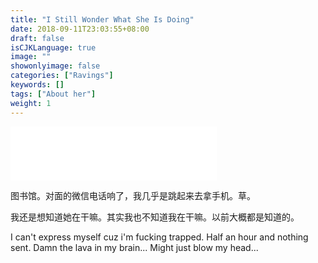 ```yaml
---
title: "I Still Wonder What She Is Doing"
date: 2018-09-11T23:03:55+08:00
draft: false
isCJKLanguage: true
image: ""
showonlyimage: false
categories: ["Ravings"]
keywords: []
tags: ["About her"]
weight: 1
---
```


<iframe frameborder="no" border="0" marginwidth="0" marginheight="0" width=330 height=86 src="//music.163.com/outchain/player?type=2&id=443875554&auto=0&height=66"></iframe>

图书馆。对面的微信电话响了，我几乎是跳起来去拿手机。草。

我还是想知道她在干嘛。其实我也不知道我在干嘛。以前大概都是知道的。

I can't express myself cuz i'm fucking trapped. Half an hour and nothing sent. Damn the lava in my brain... Might just blow my head...